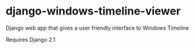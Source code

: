 # django-windows-timeline-viewer
Django web app that gives a user friendly interface to Windows Timeline

Requires Django 2.1
